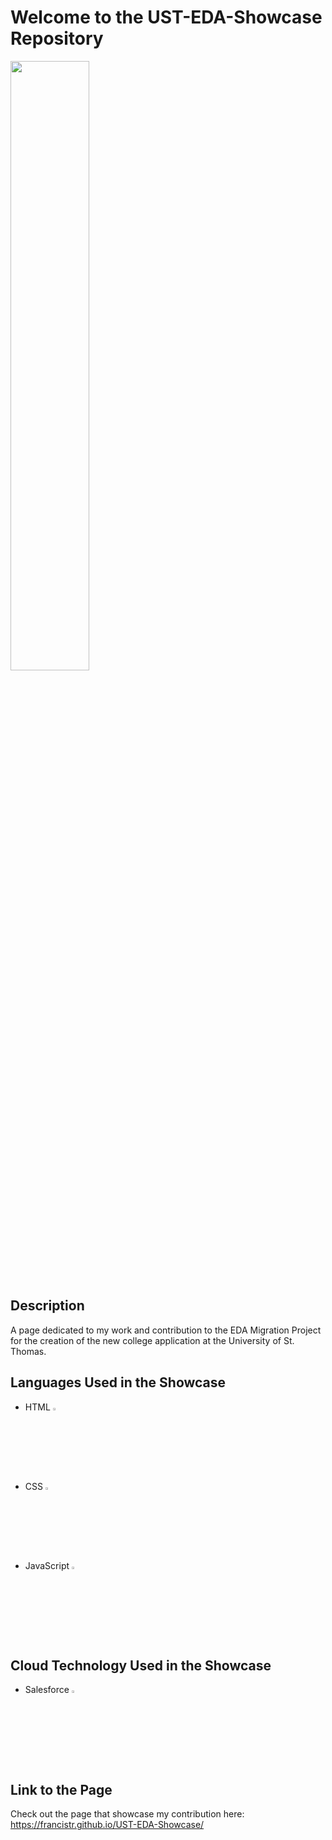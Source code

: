 # Welcome to the UST-EDA-Showcase Repository
<img src="https://github.com/FrancisTR/UST-EDA-Showcase/assets/123771828/2b1c2869-4a22-445a-b2a7-642d12d707d3" width="50%" />



## Description
A page dedicated to my work and contribution to the EDA Migration Project for the creation of the new college application at the University of St. Thomas.



## Languages Used in the Showcase
- HTML <img width="3%" src="https://github.com/FrancisTR/FrancisTR.github.io/assets/123771828/6e8fc77f-c210-45fe-abd4-004b65d604f5" />
- CSS <img width="3%" src="https://github.com/FrancisTR/FrancisTR.github.io/assets/123771828/bb94c4f3-3200-4fd8-b11b-4985c3931909" />
- JavaScript <img width="3%" src="https://github.com/FrancisTR/FrancisTR.github.io/assets/123771828/2b5d47bd-8414-4ef5-a390-0e54903c17a6" />



## Cloud Technology Used in the Showcase
- Salesforce <img width="3%" src="https://github.com/FrancisTR/UST-EDA-Showcase/assets/123771828/d4888411-a0c9-49dc-a0f5-9c4e619b79da" />



## Link to the Page
Check out the page that showcase my contribution here: https://francistr.github.io/UST-EDA-Showcase/
